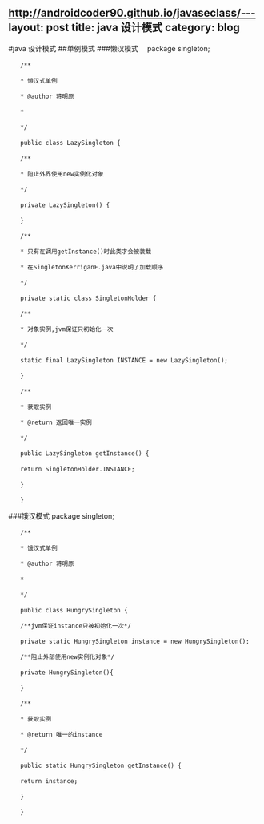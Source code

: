 http://androidcoder90.github.io/javaseclass/---
layout:  post
title:	java 设计模式
category: blog 
---

#java 设计模式
##单例模式
###懒汉模式
	　package singleton;

	　　/**

	　　* 懒汉式单例

	　　* @author 蒋明原

	　　*

	　　*/

	　　public class LazySingleton {

	　　/**

	　　* 阻止外界使用new实例化对象

	　　*/

	　　private LazySingleton() {

	　　}

	　　/**

	　　* 只有在调用getInstance()时此类才会被装载

	　　* 在SingletonKerriganF.java中说明了加载顺序

	　　*/

	　　private static class SingletonHolder {

	　　/**

	　　* 对象实例,jvm保证只初始化一次

	　　*/

	　　static final LazySingleton INSTANCE = new LazySingleton();

	　　}

	　　/**

	　　* 获取实例

	　　* @return 返回唯一实例

	　　*/

	　　public LazySingleton getInstance() {

	　　return SingletonHolder.INSTANCE;

	　　}

	　　}
###饿汉模式
		package singleton;

	　　/**

	　　* 饿汉式单例

	　　* @author 蒋明原

	　　*

	　　*/

	　　public class HungrySingleton {

	　　/**jvm保证instance只被初始化一次*/

	　　private static HungrySingleton instance = new HungrySingleton();

	　　/**阻止外部使用new实例化对象*/

	　　private HungrySingleton(){

	　　}

	　　/**

	　　* 获取实例

	　　* @return 唯一的instance

	　　*/

	　　public static HungrySingleton getInstance() {

	　　return instance;

	　　}

	　　}
		